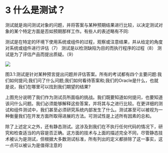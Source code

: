 # 3 什么是测试？

测试就是询问测试对象的问题，并将答案与某种预期结果进行比较，以决定测试对象的某个特定方面是否如预期那样工作。有些人的表述略有不同:

测试是在特定的环境下使用系统或组件的过程，观察或注意结果，并从给定的角度对系统或组件进行评估（7）
测试是以检测缺陷为目的而执行程序的过程（8）
测试是为了评估产品而提出质疑。（9）

![](https://tva1.sinaimg.cn/large/008i3skNgy1gye69m8tjcj30xi0fumxt.jpg)

图3.1:测试是针对某种预言提出问题并评估答案。所有的考试都有四个主要问题:我们如何提问;我们问了什么问题;我们如何看待答案和;我们的Oracle是什么，也就是说，我们在哪里可以找到我们期望的结果?

上图充分说明了我们作为测试员所面临的挑战。我们既要知道如何提问，也要知道该问什么问题。我们必须能够解释这些答案，并将其与之进行比较。在更详细的测试和组件测试中，我们甚至必须研究系统内部发生了什么。测试甚至可以被视为一种衡量我们在开发方面所取得进展的方法。可测试性是上述所有因素的总和。

除了上述定义之外，还有静态测试。这涉及到我们在不执行任何代码的情况下，研究和检查适当的内容是否正确。这方面的技术与上面的描述完全不同，尽管静态技术被认为是测试，但根据大多数测试标准，所有列出的定义都排除了这一事实，这一点可以被认为是值得注意的